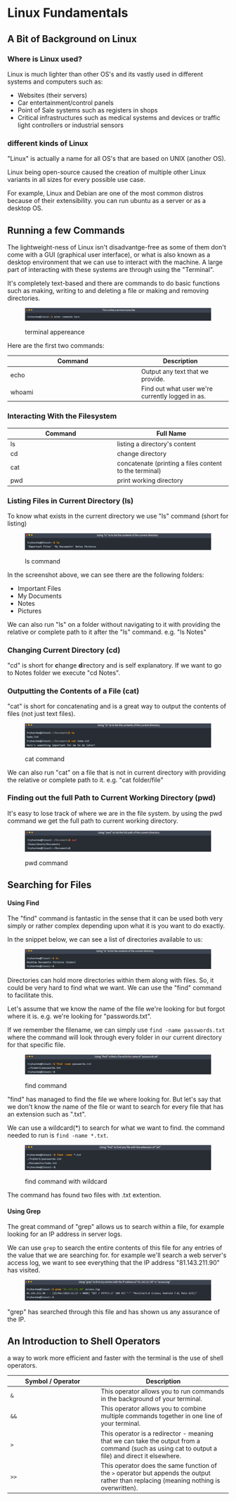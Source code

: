 # Linux Fundamentals

## A Bit of Background on Linux

### Where is Linux used?

Linux is much lighter than other OS's and its vastly used in different systems and computers such as:

* Websites (their servers)
* Car entertainment/control panels
* Point of Sale systems such as registers in shops
* Critical infrastructures such as medical systems and devices or traffic light controllers or industrial sensors

### different kinds of Linux

"Linux" is actually a name for all OS's that are based on UNIX (another OS).

Linux being open-source caused the creation of multiple other Linux variants in all sizes for every possible use case.

For example, Linux and Debian are one of the most common distros because of their extensibility. you can run ubuntu as a server or as a desktop OS.

## Running a few Commands

The lightweight-ness of Linux isn't disadvantge-free as some of them don't come with a GUI (graphical user interface), or what is also known as a desktop environment that we can use to interact with the machine. A large part of interacting with these systems are through using the "Terminal".

It's completely text-based and there are commands to do basic functions such as making, writing to and deleting a file or making and removing directories.

<figure><img src="../.gitbook/assets/image (38).png" alt=""><figcaption><p>terminal appereance</p></figcaption></figure>

Here are the first two commands:

<table><thead><tr><th width="284">Command</th><th>Description</th><th data-hidden></th></tr></thead><tbody><tr><td>echo</td><td>Output any text that we provide.</td><td></td></tr><tr><td>whoami</td><td>Find out what user we're currently logged in as.</td><td></td></tr></tbody></table>



### Interacting With the Filesystem

<table><thead><tr><th width="229">Command</th><th>Full Name</th></tr></thead><tbody><tr><td>ls</td><td>listing a directory's content</td></tr><tr><td>cd</td><td>change directory</td></tr><tr><td>cat</td><td>concatenate (printing a files content to the terminal)</td></tr><tr><td>pwd</td><td>print working directory</td></tr></tbody></table>

### Listing Files in Current Directory (ls)

To know what exists in the current directory we use "ls" command (short for listing)

<figure><img src="../.gitbook/assets/image (40).png" alt=""><figcaption><p>ls command</p></figcaption></figure>

In the screenshot above, we can see there are the following folders:

* Important Files
* My Documents
* Notes
* Pictures

We can also run "ls" on a folder without navigating to it with providing the relative or complete path to it after the "ls" command. e.g. "ls Notes"

### Changing Current Directory (cd)

"cd" is short for **c**hange **d**irectory and is self explanatory. If we want to go to Notes folder we execute "cd Notes".

### Outputting the Contents of a File (cat)

"cat" is short for concatenating and is a great way to output the contents of files (not just text files).

<figure><img src="../.gitbook/assets/image (41).png" alt=""><figcaption><p>cat command</p></figcaption></figure>

We can also run "cat" on a file that is not in current directory with providing the relative or complete path to it. e.g. "cat folder/file"

### Finding out the full Path to Current Working Directory (pwd)

It's easy to lose track of where we are in the file system. by using the pwd command we get the full path to current working directory.

<figure><img src="../.gitbook/assets/image (42).png" alt=""><figcaption><p>pwd command</p></figcaption></figure>

## Searching for Files

#### **Using Find**

The "find" command is fantastic in the sense that it can be used both very simply or rather complex depending upon what it is you want to do exactly.

In the snippet below, we can see a list of directories available to us:

<figure><img src="../.gitbook/assets/image (43).png" alt=""><figcaption></figcaption></figure>

Directories can hold more directories within them along with files. So, it could be very hard to find what we want. We can use the "find" command to facilitate this.

Let's assume that we know the name of the file we're looking for but forgot where it is. e.g. we're looking for "passwords.txt".

If we remember the filename, we can simply use `find -name passwords.txt` where the command will look through every folder in our current directory for that specific file.

<figure><img src="../.gitbook/assets/image (44).png" alt=""><figcaption><p>find command</p></figcaption></figure>

"find" has managed to find the file we where looking for. But let's say that we don't know the name of the file or want to search for every file that has an extension such as ".txt".

We can use a wildcard(\*) to search for what we want to find. the command needed to run is `find -name *.txt`.

<figure><img src="../.gitbook/assets/image (45).png" alt=""><figcaption><p>find command with wildcard</p></figcaption></figure>

The command has found two files with .txt extention.

#### **Using Grep**

The great command of "grep" allows us to search within a file, for example looking for an IP address in server logs.

We can use `grep` to search the entire contents of this file for any entries of the value that we are searching for. for example we'll search a web server's access log, we want to see everything that the IP address "81.143.211.90" has visited.

<figure><img src="../.gitbook/assets/image (46).png" alt=""><figcaption></figcaption></figure>

"grep" has searched through this file and has shown us any assurance of the IP.

## An Introduction to Shell Operators

a way to work more efficient and faster with the terminal is the use of shell operators.

<table><thead><tr><th width="192">Symbol / Operator</th><th>Description</th></tr></thead><tbody><tr><td><code>&#x26;</code></td><td>This operator allows you to run commands in the background of your terminal.</td></tr><tr><td><code>&#x26;&#x26;</code></td><td>This operator allows you to combine multiple commands together in one line of your terminal.</td></tr><tr><td><code>></code></td><td>This operator is a redirector - meaning that we can take the output from a command (such as using cat to output a file) and direct it elsewhere.</td></tr><tr><td><code>>></code></td><td>This operator does the same function of the <code>></code> operator but appends the output rather than replacing (meaning nothing is overwritten).</td></tr></tbody></table>

